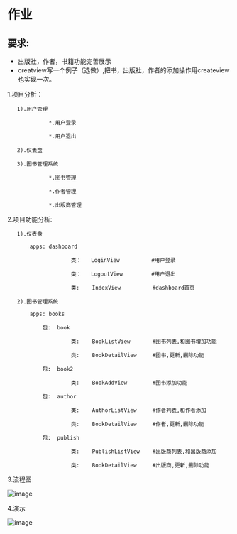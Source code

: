 # 作业 

## 要求:

- 出版社，作者，书籍功能完善展示
- creatview写一个例子（选做）,把书，出版社，作者的添加操作用createview也实现一次。



1.项目分析：


       1).用户管理
	   
	   	         *.用户登录
				 
	   	         *.用户退出
				 
       2).仪表盘	
	   
       3).图书管理系统   
	   
	   	         *.图书管理
				 
	   	         *.作者管理
				 
	   	         *.出版商管理
				 
2.项目功能分析:

       1).仪表盘
	       
		   apps: dashboard
	           
						类：   LoginView          #用户登录
						 
						类：   LogoutView         #用户退出
						 
						类:    IndexView          #dashboard首页

       2).图书管理系统
	   
		   apps: books
		   
		       包:  book    
					  
					    类:    BookListView       #图书列表,和图书增加功能
					    
					    类:    BookDetailView     #图书,更新,删除功能
						
		       包:  book2

					    类:    BookAddView        #图书添加功能
						  
		       包:  author

					    类:    AuthorListView     #作者列表,和作者添加
					    
					    类:    BookDetailView     #作者,更新,删除功能
				
		       包:  publish
				   
					    类:    PublishListView    #出版商列表,和出版商添加
					    
					    类:    BookDetailView     #出版商,更新,删除功能

							  

3.流程图

![image](https://github.com/1032231418/python/blob/master/lesson10/naotu.png)	   
		   
4.演示

![image](https://github.com/1032231418/python/blob/master/lesson10/yanshi.gif)	   
